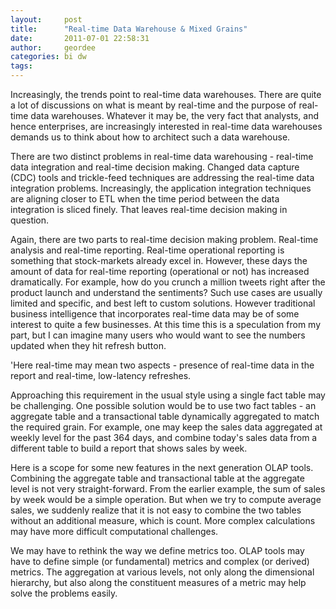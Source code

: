 ```yaml
---
layout:     post
title:      "Real-time Data Warehouse & Mixed Grains"
date:       2011-07-01 22:58:31
author:     geordee
categories: bi dw
tags:       
---
```


Increasingly, the trends point to real-time data warehouses. There are quite a lot of discussions on what is meant by real-time and the purpose of real-time data warehouses. Whatever it may be, the very fact that analysts, and hence enterprises, are increasingly interested in real-time data warehouses demands us to think about how to architect such a data warehouse.

There are two distinct problems in real-time data warehousing - real-time data integration and real-time decision making. Changed data capture (CDC) tools and trickle-feed techniques are addressing the real-time data integration problems. Increasingly, the application integration techniques are aligning closer to ETL when the time period between the data integration is sliced finely. That leaves real-time decision making in question.

Again, there are two parts to real-time decision making problem. Real-time analysis and real-time reporting. Real-time operational reporting is something that stock-markets already excel in. However, these days the amount of data for real-time reporting (operational or not) has increased dramatically. For example, how do you crunch a million tweets right after the product launch and understand the sentiments? Such use cases are usually limited and specific, and best left to custom solutions. However traditional business intelligence that incorporates real-time data may be of some interest to quite a few businesses. At this time this is a speculation from my part, but I can imagine many users who would want to see the numbers updated when they hit refresh button.

'Here real-time may mean two aspects - presence of real-time data in the report and real-time, low-latency refreshes.

Approaching this requirement in the usual style using a single fact table may be challenging. One possible solution would be to use two fact tables - an aggregate table and a transactional table dynamically aggregated to match the required grain. For example, one may keep the sales data aggregated at weekly level for the past 364 days, and combine today's sales data from a different table to build a report that shows sales by week.

Here is a scope for some new features in the next generation OLAP tools. Combining the aggregate table and transactional table at the aggregate level is not very straight-forward. From the earlier example, the sum of sales by week would be a simple operation. But when we try to compute average sales, we suddenly realize that it is not easy to combine the two tables without an additional measure, which is count. More complex calculations may have more difficult computational challenges.

We may have to rethink the way we define metrics too. OLAP tools may have to define simple (or fundamental) metrics and complex (or derived) metrics. The aggregation at various levels, not only along the dimensional hierarchy, but also along the constituent measures of a metric may help solve the problems easily.
